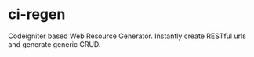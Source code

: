 ci-regen
========

Codeigniter based Web Resource Generator.  Instantly create RESTful urls and generate generic CRUD.
